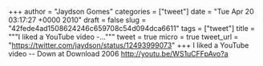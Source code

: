 
+++
author = "Jaydson Gomes"
categories = ["tweet"]
date = "Tue Apr 20 03:17:27 +0000 2010"
draft = false
slug = "42fede4ad1508624246c659708c54d094dca6611"
tags = ["tweet"]
title = """I liked a YouTube video -..."""
tweet = true
micro = true
tweet_url = "https://twitter.com/jaydson/status/12493999073"
+++
I liked a YouTube video -- Down at Download 2006 http://youtu.be/WS1uCFFpAvo?a
